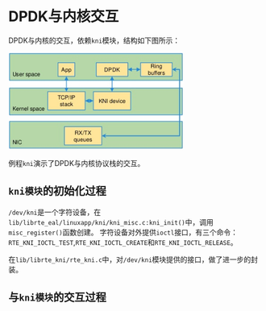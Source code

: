 # DPDK与内核交互

DPDK与内核的交互，依赖`kni`模块，结构如下图所示：

![DPDK KNI](pics/dpdk_kni.png)

例程`kni`演示了DPDK与内核协议栈的交互。


## `kni模块`的初始化过程

`/dev/kni`是一个字符设备，在`lib/librte_eal/linuxapp/kni/kni_misc.c:kni_init()`中，调用`misc_register()`函数创建。
字符设备对外提供`ioctl`接口，有三个命令：`RTE_KNI_IOCTL_TEST`,`RTE_KNI_IOCTL_CREATE`和`RTE_KNI_IOCTL_RELEASE`。

在`lib/librte_kni/rte_kni.c`中，对`/dev/kni`模块提供的接口，做了进一步的封装。

## 与`kni模块`的交互过程

